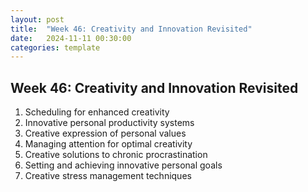 ```yaml
---
layout: post
title:  "Week 46: Creativity and Innovation Revisited"
date:   2024-11-11 00:30:00
categories: template
---
```



## Week 46: Creativity and Innovation Revisited
1. Scheduling for enhanced creativity
2. Innovative personal productivity systems
3. Creative expression of personal values
4. Managing attention for optimal creativity
5. Creative solutions to chronic procrastination
6. Setting and achieving innovative personal goals
7. Creative stress management techniques

